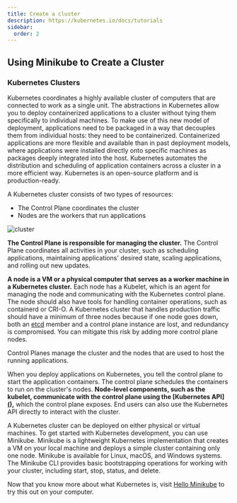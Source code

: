 ```yaml
---
title: Create a cluster
description: https://kubernetes.io/docs/tutorials
sidebar:
  order: 2
---
```


## Using Minikube to Create a Cluster

### Kubernetes Clusters

Kubernetes coordinates a highly available cluster of computers that are connected to work as a single unit. The abstractions in Kubernetes allow you to deploy containerized applications to a cluster without tying them specifically to individual machines. To make use of this new model of deployment, applications need to be packaged in a way that decouples them from individual hosts: they need to be containerized. Containerized applications are more flexible and available than in past deployment models, where applications were installed directly onto specific machines as packages deeply integrated into the host. Kubernetes automates the distribution and scheduling of application containers across a cluster in a more efficient way. Kubernetes is an open-source platform and is production-ready.

A Kubernetes cluster consists of two types of resources:

- The Control Plane coordinates the cluster
- Nodes are the workers that run applications

![cluster](/img/k8s/cluster.png)

**The Control Plane is responsible for managing the cluster.** The Control Plane coordinates all activities in your cluster, such as scheduling applications, maintaining applications' desired state, scaling applications, and rolling out new updates.

**A node is a VM or a physical computer that serves as a worker machine in a Kubernetes cluster.** Each node has a Kubelet, which is an agent for managing the node and communicating with the Kubernetes control plane. The node should also have tools for handling container operations, such as containerd or CRI-O. A Kubernetes cluster that handles production traffic should have a minimum of three nodes because if one node goes down, both an [etcd](https://kubernetes.io/docs/concepts/architecture/#etcd) member and a control plane instance are lost, and redundancy is compromised. You can mitigate this risk by adding more control plane nodes.

Control Planes manage the cluster and the nodes that are used to host the running applications.

When you deploy applications on Kubernetes, you tell the control plane to start the application containers. The control plane schedules the containers to run on the cluster's nodes. **Node-level components, such as the kubelet, communicate with the control plane using the [Kubernetes API][(](https://kubernetes.io/docs/concepts/overview/kubernetes-api/)),** which the control plane exposes. End users can also use the Kubernetes API directly to interact with the cluster.

A Kubernetes cluster can be deployed on either physical or virtual machines. To get started with Kubernetes development, you can use Minikube. Minikube is a lightweight Kubernetes implementation that creates a VM on your local machine and deploys a simple cluster containing only one node. Minikube is available for Linux, macOS, and Windows systems. The Minikube CLI provides basic bootstrapping operations for working with your cluster, including start, stop, status, and delete.

Now that you know more about what Kubernetes is, visit [Hello Minikube](https://kubernetes.io/docs/tutorials/hello-minikube/) to try this out on your computer.

